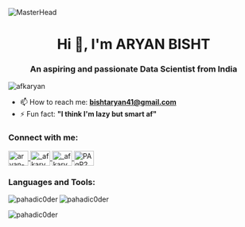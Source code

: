 ![MasterHead](https://user-images.githubusercontent.com/74038190/225813708-98b745f2-7d22-48cf-9150-083f1b00d6c9.gif)

<h1 align="center">Hi 👋, I'm ARYAN BISHT</h1>
<h3 align="center">An aspiring and passionate Data Scientist from India</h3>

<p align="left"> 
  <img src="https://komarev.com/ghpvc/?username=afkaryan&label=Profile%20views&color=0e75b6&style=flat" alt="afkaryan" /> 
</p>

- 📫 How to reach me: **bishtaryan41@gmail.com**
- ⚡ Fun fact: **"I think I'm lazy but smart af"**

<h3 align="left">Connect with me:</h3>
<p align="left"> 
  <a href="https://linkedin.com/in/aryan-bisht-1b1173255" target="blank">
    <img align="center" src="https://raw.githubusercontent.com/rahuldkjain/github-profile-readme-generator/master/src/images/icons/Social/linked-in-alt.svg" alt="aryan-bisht-1b1173255" height="30" width="40" />
  </a>
  <a href="https://instagram.com/_afkaryan" target="blank">
    <img align="center" src="https://raw.githubusercontent.com/rahuldkjain/github-profile-readme-generator/master/src/images/icons/Social/instagram.svg" alt="_afkaryan" height="30" width="40" />
  </a>
  <a href="https://www.hackerrank.com/_afkaryan" target="blank">
    <img align="center" src="https://raw.githubusercontent.com/rahuldkjain/github-profile-readme-generator/master/src/images/icons/Social/hackerrank.svg" alt="_afkaryan" height="30" width="40" />
  </a>
  <a href="https://discord.gg/PAgP2GRE" target="blank">
    <img align="center" src="https://raw.githubusercontent.com/rahuldkjain/github-profile-readme-generator/master/src/images/icons/Social/discord.svg" alt="PAgP2GRE" height="30" width="40" />
  </a>
</p>

<h3 align="left">Languages and Tools:</h3>
<!-- (Your existing list of languages and tools) -->

<p>
  <img align="left" src="https://github-readme-stats.vercel.app/api/top-langs?username=pahadic0der&show_icons=true&locale=en&layout=compact" alt="pahadic0der" />
</p>

<p>
  <img align="center" src="https://github-readme-stats.vercel.app/api?username=pahadic0der&show_icons=true&locale=en" alt="pahadic0der" />
</p>

<p>
  <img align="center" src="https://github-readme-streak-stats.herokuapp.com/?user=pahadic0der&" alt="pahadic0der" />
</p>
